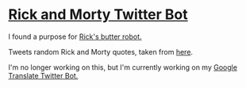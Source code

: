 [Rick and Morty Twitter Bot](https://twitter.com/RickAndMortyBot)
=========================
 
I found a purpose for [Rick's butter robot.](https://www.youtube.com/watch?v=3ht-ZyJOV2k)

Tweets random Rick and Morty quotes, taken from [here](http://www.rickandmortytime.com/wiki/Quotes).

I'm no longer working on this, but I'm currently working on my [Google Translate Twitter Bot.](https://github.com/cooltoast/LostInTranslation)
